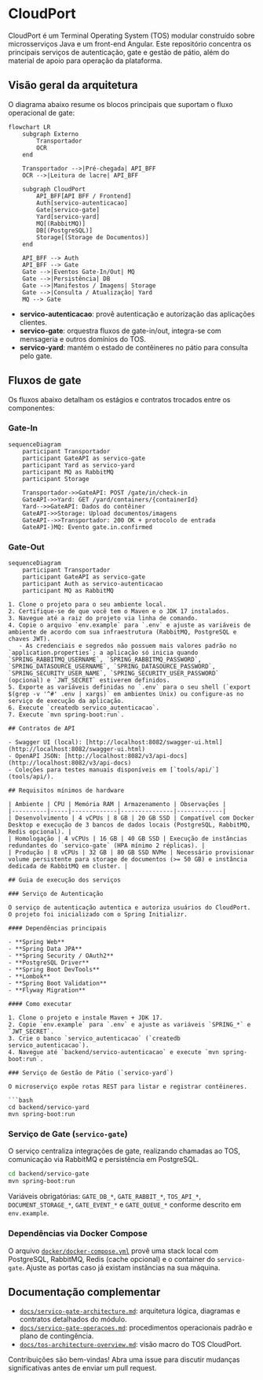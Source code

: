 # CloudPort

CloudPort é um Terminal Operating System (TOS) modular construído sobre microsserviços Java e um front-end Angular. Este repositório concentra os principais serviços de autenticação, gate e gestão de pátio, além do material de apoio para operação da plataforma.

## Visão geral da arquitetura

O diagrama abaixo resume os blocos principais que suportam o fluxo operacional de gate:

```mermaid
flowchart LR
    subgraph Externo
        Transportador
        OCR
    end

    Transportador -->|Pré-chegada| API_BFF
    OCR -->|Leitura de lacre| API_BFF

    subgraph CloudPort
        API_BFF[API BFF / Frontend]
        Auth[servico-autenticacao]
        Gate[servico-gate]
        Yard[servico-yard]
        MQ[(RabbitMQ)]
        DB[(PostgreSQL)]
        Storage[(Storage de Documentos)]
    end

    API_BFF --> Auth
    API_BFF --> Gate
    Gate -->|Eventos Gate-In/Out| MQ
    Gate -->|Persistência| DB
    Gate -->|Manifestos / Imagens| Storage
    Gate -->|Consulta / Atualização| Yard
    MQ --> Gate
```

- **servico-autenticacao**: provê autenticação e autorização das aplicações clientes.
- **servico-gate**: orquestra fluxos de gate-in/out, integra-se com mensageria e outros domínios do TOS.
- **servico-yard**: mantém o estado de contêineres no pátio para consulta pelo gate.

## Fluxos de gate

Os fluxos abaixo detalham os estágios e contratos trocados entre os componentes:

### Gate-In

```mermaid
sequenceDiagram
    participant Transportador
    participant GateAPI as servico-gate
    participant Yard as servico-yard
    participant MQ as RabbitMQ
    participant Storage

    Transportador->>GateAPI: POST /gate/in/check-in
    GateAPI->>Yard: GET /yard/containers/{containerId}
    Yard-->>GateAPI: Dados do contêiner
    GateAPI->>Storage: Upload documentos/imagens
    GateAPI-->>Transportador: 200 OK + protocolo de entrada
    GateAPI-)MQ: Evento gate.in.confirmed
```

### Gate-Out

```mermaid
sequenceDiagram
    participant Transportador
    participant GateAPI as servico-gate
    participant Auth as servico-autenticacao
    participant MQ as RabbitMQ

1. Clone o projeto para o seu ambiente local.
2. Certifique-se de que você tem o Maven e o JDK 17 instalados.
3. Navegue até a raiz do projeto via linha de comando.
4. Copie o arquivo `env.example` para `.env` e ajuste as variáveis de ambiente de acordo com sua infraestrutura (RabbitMQ, PostgreSQL e chaves JWT).
   - As credenciais e segredos não possuem mais valores padrão no `application.properties`; a aplicação só inicia quando `SPRING_RABBITMQ_USERNAME`, `SPRING_RABBITMQ_PASSWORD`, `SPRING_DATASOURCE_USERNAME`, `SPRING_DATASOURCE_PASSWORD`, `SPRING_SECURITY_USER_NAME`, `SPRING_SECURITY_USER_PASSWORD` (opcional) e `JWT_SECRET` estiverem definidos.
5. Exporte as variáveis definidas no `.env` para o seu shell (`export $(grep -v '^#' .env | xargs)` em ambientes Unix) ou configure-as no serviço de execução da aplicação.
6. Execute `createdb servico_autenticacao`.
7. Execute `mvn spring-boot:run`.

## Contratos de API

- Swagger UI (local): [http://localhost:8082/swagger-ui.html](http://localhost:8082/swagger-ui.html)
- OpenAPI JSON: [http://localhost:8082/v3/api-docs](http://localhost:8082/v3/api-docs)
- Coleções para testes manuais disponíveis em [`tools/api/`](tools/api/).

## Requisitos mínimos de hardware

| Ambiente | CPU | Memória RAM | Armazenamento | Observações |
|----------|-----|-------------|---------------|-------------|
| Desenvolvimento | 4 vCPUs | 8 GB | 20 GB SSD | Compatível com Docker Desktop e execução de 3 bancos de dados locais (PostgreSQL, RabbitMQ, Redis opcional). |
| Homologação | 4 vCPUs | 16 GB | 40 GB SSD | Execução de instâncias redundantes do `servico-gate` (HPA mínimo 2 réplicas). |
| Produção | 8 vCPUs | 32 GB | 80 GB SSD NVMe | Necessário provisionar volume persistente para storage de documentos (>= 50 GB) e instância dedicada de RabbitMQ em cluster. |

## Guia de execução dos serviços

### Serviço de Autenticação

O serviço de autenticação autentica e autoriza usuários do CloudPort. O projeto foi inicializado com o Spring Initializr.

#### Dependências principais

- **Spring Web**
- **Spring Data JPA**
- **Spring Security / OAuth2**
- **PostgreSQL Driver**
- **Spring Boot DevTools**
- **Lombok**
- **Spring Boot Validation**
- **Flyway Migration**

#### Como executar

1. Clone o projeto e instale Maven + JDK 17.
2. Copie `env.example` para `.env` e ajuste as variáveis `SPRING_*` e `JWT_SECRET`.
3. Crie o banco `servico_autenticacao` (`createdb servico_autenticacao`).
4. Navegue até `backend/servico-autenticacao` e execute `mvn spring-boot:run`.

### Serviço de Gestão de Pátio (`servico-yard`)

O microserviço expõe rotas REST para listar e registrar contêineres.

```bash
cd backend/servico-yard
mvn spring-boot:run
```

### Serviço de Gate (`servico-gate`)

O serviço centraliza integrações de gate, realizando chamadas ao TOS, comunicação via RabbitMQ e persistência em PostgreSQL.

```bash
cd backend/servico-gate
mvn spring-boot:run
```

Variáveis obrigatórias: `GATE_DB_*`, `GATE_RABBIT_*`, `TOS_API_*`, `DOCUMENT_STORAGE_*`, `GATE_EVENT_*` e `GATE_QUEUE_*` conforme descrito em `env.example`.

### Dependências via Docker Compose

O arquivo [`docker/docker-compose.yml`](docker/docker-compose.yml) provê uma stack local com PostgreSQL, RabbitMQ, Redis (cache opcional) e o container do `servico-gate`. Ajuste as portas caso já existam instâncias na sua máquina.

## Documentação complementar

- [`docs/servico-gate-architecture.md`](docs/servico-gate-architecture.md): arquitetura lógica, diagramas e contratos detalhados do módulo.
- [`docs/servico-gate-operacoes.md`](docs/servico-gate-operacoes.md): procedimentos operacionais padrão e plano de contingência.
- [`docs/tos-architecture-overview.md`](docs/tos-architecture-overview.md): visão macro do TOS CloudPort.

Contribuições são bem-vindas! Abra uma issue para discutir mudanças significativas antes de enviar um pull request.
